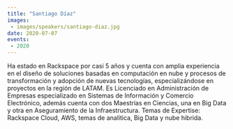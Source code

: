 ```yaml
---
title: "Santiago Díaz"
images:
 - images/speakers/santiago-diaz.jpg
date: 2020-07-07
events:
 - 2020
---
```


Ha estado en Rackspace por casi 5 años y cuenta con amplia experiencia en el diseño de soluciones basadas en computación en nube y procesos de transformación y adopción de nuevas tecnologías, especializándose en proyectos en la región de LATAM. Es Licenciado en Administración de Empresas especializado en Sistemas de Información y Comercio Electrónico, además cuenta con dos Maestrías en Ciencias, una en Big Data y otra en Aseguramiento de la Infraestructura. Temas de Expertise: Rackspace Cloud, AWS, temas de analítica, Big Data y nube hibrida.